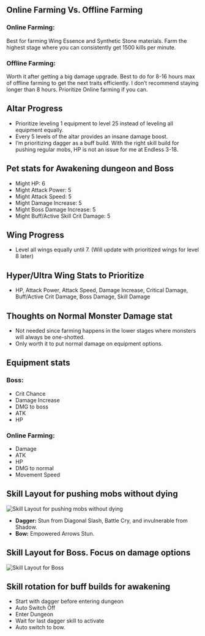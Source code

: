 <link rel="stylesheet" type="text/css" href="style.css">




## Online Farming Vs. Offline Farming

### Online Farming:
Best for farming Wing Essence and Synthetic Stone materials. Farm the highest stage where you can consistently get 1500 kills per minute.

### Offline Farming:
Worth it after getting a big damage upgrade. Best to do for 8-16 hours max of offline farming to get the next traits efficiently. I don’t recommend staying longer than 8 hours. Prioritize Online farming if you can.

## Altar Progress

- Prioritize leveling 1 equipment to level 25 instead of leveling all equipment equally.
- Every 5 levels of the altar provides an insane damage boost.
- I’m prioritizing dagger as a buff build. With the right skill build for pushing regular mobs, HP is not an issue for me at Endless 3-18.

## Pet stats for Awakening dungeon and Boss

- Might HP: 6
- Might Attack Power: 5
- Might Attack Speed: 5
- Might Damage Increase: 5
- Might Boss Damage Increase: 5
- Might Buff/Active Skill Crit Damage: 5

## Wing Progress

- Level all wings equally until 7. (Will update with prioritized wings for level 8 later)

## Hyper/Ultra Wing Stats to Prioritize

- HP, Attack Power, Attack Speed, Damage Increase, Critical Damage, Buff/Active Crit Damage, Boss Damage, Skill Damage

## Thoughts on Normal Monster Damage stat

- Not needed since farming happens in the lower stages where monsters will always be one-shotted.
- Only worth it to put normal damage on equipment options.

## Equipment stats

### Boss:
- Crit Chance
- Damage Increase
- DMG to boss
- ATK
- HP

### Online Farming:
- Damage
- ATK
- HP
- DMG to normal
- Movement Speed

## Skill Layout for pushing mobs without dying
![Skill Layout for pushing mobs without dying](https://github.com/borkmanbork/Pixel-Hunter/assets/142642202/a4365b3e-e46b-4618-882a-7ab2ddabbf76)

- **Dagger:** Stun from Diagonal Slash, Battle Cry, and invulnerable from Shadow.
- **Bow:** Empowered Arrows Stun.

## Skill Layout for Boss. Focus on damage options
![Skill Layout for Boss](https://github.com/borkmanbork/Pixel-Hunter/assets/142642202/cbfecfdd-e6ee-49f0-b81f-d0f81ddf738f)

## Skill rotation for buff builds for awakening

- Start with dagger before entering dungeon
- Auto Switch Off
- Enter Dungeon
- Wait for last dagger skill to activate
- Auto switch to bow.
